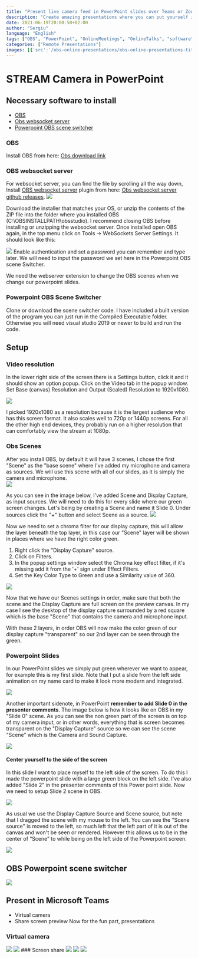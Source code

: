 ```yaml
---
title: "Present live camera feed in PowerPoint slides over Teams or Zoom"
description: "Create amazing presentations where you can put yourself inside the presentation great for remote first jobs"
date: 2021-06-19T20:00:50+02:00
author: "Sergiu"
language: "English"
tags: ["OBS", "PowerPoint", "OnlineMeetings", "OnlineTalks", "software", "software engineering"]
categories: ["Remote Presentations"]
images: [{'src':'/obs-online-presentations/obs-online-presentations-title.jpg', 'alt': 'Denmark in May', 'stretch': 'horizontal'}]
--- 
```


# STREAM Camera in PowerPoint 

## Necessary software to install

 * [OBS](https://obsproject.com/da/download)
 * [Obs websocket server](https://obsproject.com/forum/resources/obs-websocket-remote-control-obs-studio-from-websockets.466/)
 * [Powerpoint OBS scene switcher](https://github.com/SergiuTalnaci/PowerPointObsSceneSwitcher)


### OBS 
Install OBS from here: [Obs download link](https://obsproject.com/da/download)

### OBS websocket server
For websocket server, you can find the file by scrolling all the way down, Install [OBS websocket server](https://obsproject.com/forum/resources/obs-websocket-remote-control-obs-studio-from-websockets.466/) plugin from here: [Obs websocket server github releases](https://github.com/Palakis/obs-websocket/releases/tag/4.9.1). 
<img src="/obs-online-presentations/obs-websocket-github.jpg" />

Download the installer that matches your OS, or unzip the contents of the ZIP file into the folder where you installed OBS (C:\OBSINSTALLPATH\obsstudio). I recommend closing OBS before installing or unzipping the websocket server. Once installed open OBS again, in the top menu click on Tools -> WebSockets Server Settings. It should look like this: 

<img src="/obs-online-presentations/obs-websocket-server-settings-menu.jpg" /> 
Enable authentication and set a password you can remember and type later. We will need to input the password we set here in the Powerpoint OBS scene Switcher. 


We need the webserver extension to change the OBS scenes when we change our powerpoint slides. 

### Powerpoint OBS Scene Switcher

Clone or download the scene switcher code. I have included a built version of the program you can just run in the Compiled Executable folder. Otherwise you will need visual studio 2019 or newer to build and run the code. 


## Setup

### Video resolution
In the lower right side of the screen there is a Settings button, click it and it should show an option popup. Click on the Video tab in the popup window. Set Base (canvas) Resolution and Output (Scaled) Resolution to 1920x1080.

<img src="/obs-online-presentations/obs-video-settings.jpg" /> 

I picked 1920x1080 as a resolution because it is the largest audience who has this screen format. It also scales well to 720p or 1440p screens. For all the other high end devices, they probably run on a higher resolution that can comfortably view the stream at 1080p.

### Obs Scenes
After you install OBS, by default it will have 3 scenes, I chose the first "Scene" as the "base scene" where I've added my microphone and camera as sources. We will use this scene with all of our slides, as it is simply the camera and microphone.  
<img src="/obs-online-presentations/obs-scenes-menu.jpg" /> 

As you can see in the image below, I've added Scene and Display Capture, as input sources. We will need to do this for every slide where our green screen changes. Let's being by creating a Scene and name it Slide 0. Under sources click the "+" button and select Scene as a source. 
<img src="/obs-online-presentations/obs-base-scene-inputs.jpg" /> 

Now we need to set a chroma filter for our display capture, this will allow the layer beneath the top layer, in this case our "Scene" layer will be shown in places where we have the right color green.

1. Right click the "Display Capture" source.
1. Click on Filters.
1. In the popup settings window select the Chroma key effect filter, if it's missing add it from the '+' sign under Effect Filters.
1. Set the Key Color Type to Green and use a Similarity value of 360. 

<img src="/obs-online-presentations/obs-display-capture-chroma-key-settings-popup.jpg" /> 

Now that we have our Scenes settings in order, make sure that both the scene and the Display Capture are full screen on the preview canvas. In my case I see the desktop of the display capture surrounded by a red square which is the base "Scene" that contains the camera and microphone input.

With these 2 layers, in order OBS will now make the color green of our display capture "transparent" so our 2nd layer can be seen through the green.  

### Powerpoint Slides
In our PowerPoint slides we simply put green wherever we want to appear, for example this is my first slide. Note that I put a slide from the left side animation on my name card to make it look more modern and integrated. 

<img src="/obs-online-presentations/obs-powerpoint-green-screen-powerpoint.jpg" /> 

Another important sidenote, in PowerPoint <b>remember to add Slide 0 in the presenter comments</b>. The image below is how it looks like on OBS in my "Slide 0" scene. As you can see the non green part of the screen is on top of my camera input, or in other words, everything that is screen becomes transparent on the "Display Capture" source so we can see the scene "Scene" which is the Camera and Sound Capture. 

<img src="/obs-online-presentations/obs-with-powerpoint-before-starting-fullscreen-preview.jpg" /> 

#### Center yourself to the side of the screen

In this slide I want to place myself to the left side of the screen. To do this I made the powerpoint slide with a large green block on the left side. I've also added "Slide 2" in the presenter comments of this Power point slide. Now we need to setup Slide 2 scene in OBS.  

<img src="/obs-online-presentations/obs-powepoint-green-screen-in-slide.jpg" /> 

As usual we use the Display Capture Source and Scene source, but note that I dragged the scene with my mouse to the left. You can see the "Scene source" is moved to the left, so much left that the left part of it is out of the canvas and won't be seen or rendered. However this allows us to be in the center of “Scene” to while being on the left side of the Powerpoint screen. 

<img src="/obs-online-presentations/obs-powepoint-camera-in-slide.jpg" />

 ## OBS Powerpoint scene switcher
<img src="/obs-online-presentations/obs-powepoint-switcher-program-example.jpg" /> 


## Present in Microsoft Teams
* Virtual camera
* Share screen preview
Now for the fun part, presentations 

### Virtual camera
<img src="/obs-online-presentations/microsoft-teams-obs-virtual-camera.jpg" /> 
<img src="/obs-online-presentations/obs-start-virtual-camera-control.jpg" /> 
### Screen share 

<img src="/obs-online-presentations/obs-powerpoint-green-screen-sample.jpg" /> 

<img src="/obs-online-presentations/obs-with-powerpoint-fullscreen-projector-menu.jpg" /> 

<img src="/obs-online-presentations/microsoft-teams-share-fullscreen-window.jpg" /> 